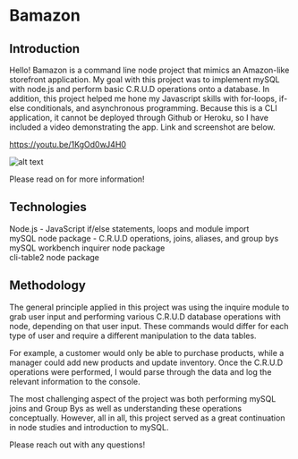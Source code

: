 # Bamazon

## Introduction
Hello! Bamazon is a command line node project that mimics an Amazon-like storefront application. My goal with this project was to implement mySQL with node.js and perform basic C.R.U.D operations onto a database. In addition, this project helped me hone my Javascript skills with for-loops, if-else conditionals, and asynchronous programming. Because this is a CLI application, it cannot be deployed through Github or Heroku, so I have included a video demonstrating the app. Link and screenshot are below.

https://youtu.be/1KgOd0wJ4H0

![alt text](/filename.png "Description goes here")

Please read on for more information!

## Technologies
Node.js - JavaScript if/else statements, loops and module import<br/>
mySQL node package - C.R.U.D operations, joins, aliases, and group bys<br/>
mySQL workbench
inquirer node package<br/>
cli-table2 node package

## Methodology 
The general principle applied in this project was using the inquire module to grab user input and performing various C.R.U.D database operations with node, depending on that user input. These commands would differ for each type of user and require a different manipulation to the data tables. 

For example, a customer would only be able to purchase products, while a manager could add new products and update inventory. Once the C.R.U.D operations were performed, I would parse through the data and log the relevant information to the console. 

The most challenging aspect of the project was both performing mySQL joins and Group Bys as well as understanding these operations conceptually. However, all in all, this project served as a great continuation in node studies and introduction to mySQL.

Please reach out with any questions!
